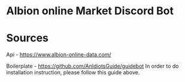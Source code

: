 # Albion online Market Discord Bot

# Sources

Api - https://www.albion-online-data.com/ 

Boilerplate - https://github.com/AnIdiotsGuide/guidebot 
 In order to do installation instruction, please follow this guide above.
 
 
